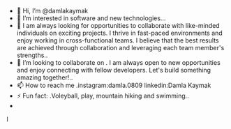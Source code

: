- 👋 Hi, I’m @damlakaymak
- 👀 I’m interested in software and new technologies...
- 🌱 I am always looking for opportunities to collaborate with like-minded individuals on exciting projects. I thrive in fast-paced environments and enjoy working in cross-functional teams. I believe that the best results are achieved through collaboration and leveraging each team member's strengths..
- 💞️ I’m looking to collaborate on . I am always open to new opportunities and enjoy connecting with fellow developers. Let's build something amazing together!..
- 📫 How to reach me .instagram:damla.0809  linkedin:Damla Kaymak
- ⚡ Fun fact: .Voleyball, play, mountain hiking and swimming..
-
<!---
damlakaymak/damlakaymak is a ✨ special ✨ repository because its `README.md` (this file) appears on your GitHub profile.
You can click the Preview link to take a look at your changes.
--->
l
